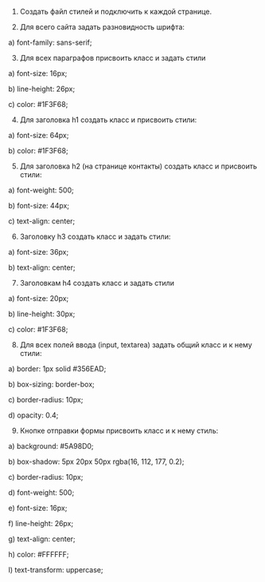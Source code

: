 1. Создать файл стилей и подключить к каждой странице.

2. Для всего сайта задать разновидность шрифта:

  a) font-family: sans-serif;

3. Для всех параграфов присвоить класс и задать стили

  a) font-size: 16px;

  b) line-height: 26px;

  c) color: #1F3F68;

4. Для заголовка h1 создать класс и присвоить стили:

  a) font-size: 64px;

  b) color: #1F3F68;

5. Для заголовка h2 (на странице контакты) создать класс и присвоить стили:

  a) font-weight: 500;

  b) font-size: 44px;

  c) text-align: center;

6. Заголовку h3 создать класс и задать стили:

  a) font-size: 36px;

  b) text-align: center;

7. Заголовкам h4 создать класс и задать стили

  a) font-size: 20px;

  b) line-height: 30px;

  c) color: #1F3F68;

8. Для всех полей ввода (input, textarea) задать общий класс и к нему стили:

  a) border: 1px solid #356EAD;

  b) box-sizing: border-box;

  c) border-radius: 10px;

  d) opacity: 0.4;

9. Кнопке отправки формы присвоить класс и к нему стиль:

  a) background: #5A98D0;

  b) box-shadow: 5px 20px 50px rgba(16, 112, 177, 0.2);

  c) border-radius: 10px;

  d) font-weight: 500;

  e) font-size: 16px;

  f) line-height: 26px;

  g) text-align: center;

  h) color: #FFFFFF;

  I) text-transform: uppercase;